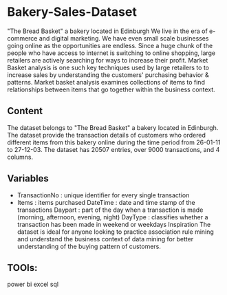 # Bakery-Sales-Dataset
"The Bread Basket" a bakery located in Edinburgh
We live in the era of e-commerce and digital marketing. We have even small scale businesses going online as the opportunities are endless. Since a huge chunk of the people who have access to internet is switching to online shopping, large retailers are actively searching for ways to increase their profit. Market Basket analysis is one such key techniques used by large retailers to to increase sales by understanding the customers' purchasing behavior & patterns. Market basket analysis examines collections of items to find relationships between items that go together within the business context.

## Content
The dataset belongs to "The Bread Basket" a bakery located in Edinburgh. The dataset provide the transaction details of customers who ordered different items from this bakery online during the time period from 26-01-11 to 27-12-03. The dataset has 20507 entries, over 9000 transactions, and 4 columns.

## Variables
* TransactionNo : unique identifier for every single transaction
* Items : items purchased
DateTime : date and time stamp of the transactions
Daypart : part of the day when a transaction is made (morning, afternoon, evening, night)
DayType : classifies whether a transaction has been made in weekend or weekdays
Inspiration
The dataset is ideal for anyone looking to practice association rule mining and understand the business context of data mining for better understanding of the buying pattern of customers.

## TOOls:
power bi
excel
sql
